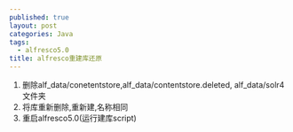 ```yaml
---
published: true
layout: post
categories: Java
tags: 
  - alfresco5.0
title: alfresco重建库还原
---
```


1. 删除alf_data/conetentstore,alf_data/contentstore.deleted, alf_data/solr4 文件夹
2. 将库重新删除,重新建,名称相同
3. 重启alfresco5.0(运行建库script)
